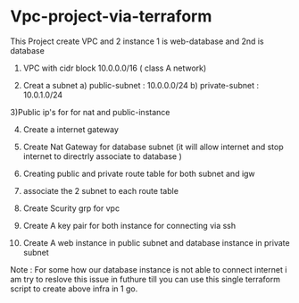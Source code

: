 # Vpc-project-via-terraform
This Project create VPC and 2 instance 1 is web-database and 2nd is database


1) VPC with cidr block 10.0.0.0/16 ( class A network) 

2) Creat a subnet 
    a) public-subnet  : 10.0.0.0/24
    b) private-subnet : 10.0.1.0/24

3)Public ip's for for nat and public-instance

4) Create a internet gateway 

5) Create Nat Gateway for database subnet (it will allow internet and stop internet to directrly associate to database ) 

6) Creating public and private route table for both subnet and igw

7) associate the 2 subnet to each route table

8) Create Scurity grp for vpc 

9) Create A key pair for both instance for connecting via ssh

10) Create A web instance in public subnet and database instance in private subnet


Note : For some how our database instance is not able to connect internet i am try to reslove this issue in futhure till you can use this single terraform script to create above infra in 1 go.
